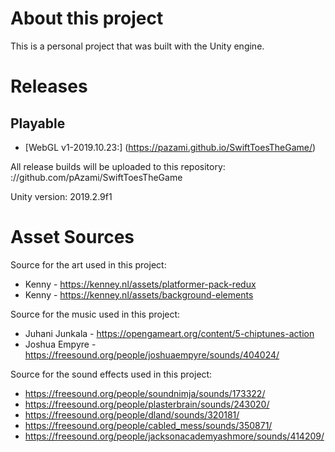 # About this project

This is a personal project that was built with the Unity engine.

# Releases

## Playable
- [WebGL v1-2019.10.23:] (https://pazami.github.io/SwiftToesTheGame/)

All release builds will be uploaded to this repository: ://github.com/pAzami/SwiftToesTheGame

Unity version: 2019.2.9f1

# Asset Sources

Source for the art used in this project:
- Kenny - https://kenney.nl/assets/platformer-pack-redux
- Kenny - https://kenney.nl/assets/background-elements


Source for the music used in this project:
- Juhani Junkala - https://opengameart.org/content/5-chiptunes-action
- Joshua Empyre - https://freesound.org/people/joshuaempyre/sounds/404024/


Source for the sound effects used in this project:
- https://freesound.org/people/soundnimja/sounds/173322/
- https://freesound.org/people/plasterbrain/sounds/243020/
- https://freesound.org/people/dland/sounds/320181/
- https://freesound.org/people/cabled_mess/sounds/350871/
- https://freesound.org/people/jacksonacademyashmore/sounds/414209/